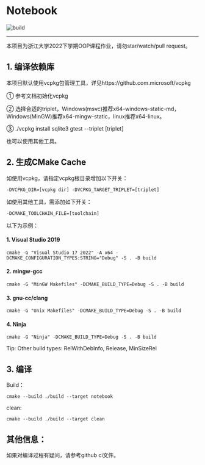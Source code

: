 # Notebook

![build](https://github.com/lan-hx/notebook/actions/workflows/build.yml/badge.svg)

-------

本项目为浙江大学2022下学期OOP课程作业，请勿star/watch/pull request。

## 1. 编译依赖库

本项目默认使用vcpkg包管理工具，详见https://github.com.microsoft/vcpkg

① 参考文档初始化vcpkg

② 选择合适的triplet，Windows(msvc)推荐x64-windows-static-md，Windows(MinGW)推荐x64-mingw-static，linux推荐x64-linux。

③ ./vcpkg install sqlite3 gtest --triplet [triplet]

也可以使用其他工具。

## 2. 生成CMake Cache

如使用vcpkg，请指定vcpkg根目录增加以下开关：

```shell
-DVCPKG_DIR=[vcpkg dir] -DVCPKG_TARGET_TRIPLET=[triplet]
```

如使用其他工具，需添加如下开关：

```shell
-DCMAKE_TOOLCHAIN_FILE=[toolchain]
```

以下为示例：

#### 1. Visual Studio 2019

```shell
cmake -G "Visual Studio 17 2022" -A x64 -DCMAKE_CONFIGURATION_TYPES:STRING="Debug" -S . -B build
```

#### 2. mingw-gcc

```shell
cmake -G "MinGW Makefiles" -DCMAKE_BUILD_TYPE=Debug -S . -B build
```

#### 3. gnu-cc/clang

```shell
cmake -G "Unix Makefiles" -DCMAKE_BUILD_TYPE=Debug -S . -B build
```

#### 4. Ninja

```shell
cmake -G "Ninja" -DCMAKE_BUILD_TYPE=Debug -S . -B build
```

Tip: Other build types: RelWithDebInfo, Release, MinSizeRel

## 3. 编译

Build：

```shell
cmake --build ./build --target notebook
```

clean: 

```shell
cmake --build ./build --target clean
```

## 其他信息：
如果对编译过程有疑问，请参考github ci文件。
